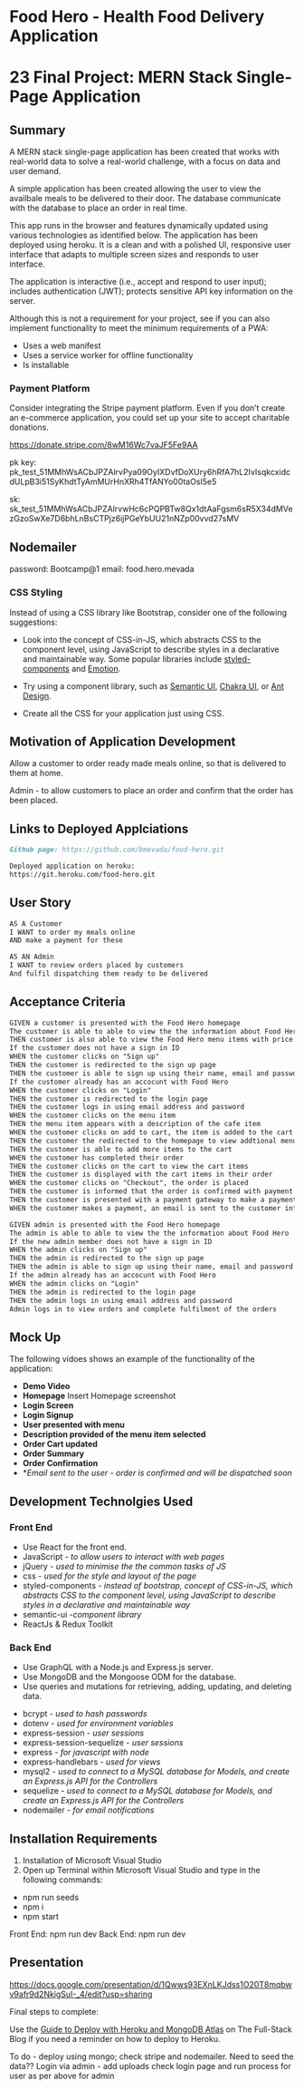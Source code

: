 # Food Hero - Health Food Delivery Application
# 23 Final Project: MERN Stack Single-Page Application

## Summary
A MERN stack single-page application has been created that works with real-world data to solve a real-world challenge, with a focus on data and user demand.

A simple application has been created allowing the user to view the availbale meals to be delivered to their door. The database communicate with the database to place an order in real time.

 This app runs in the browser and features dynamically updated using various technologies as identified below. The application has been deployed using heroku. It is a clean and with a polished UI, responsive user interface that adapts to multiple screen sizes and responds to user interface.

The application is interactive (i.e., accept and respond to user input); includes authentication (JWT); protects sensitive API key information on the server.


Although this is not a requirement for your project, see if you can also implement functionality to meet the minimum requirements of a PWA:

* Uses a web manifest
* Uses a service worker for offline functionality
* Is installable

### Payment Platform

Consider integrating the Stripe payment platform. Even if you don’t create an e-commerce application, you could set up your site to accept charitable donations.

https://donate.stripe.com/8wM16Wc7vaJF5Fe9AA

pk key: pk_test_51MMhWsACbJPZAlrvPya09OyIXDvfDoXUry6hRfA7hL2IvIsqkcxidcdULpB3i51SyKhdtTyAmMUrHnXRh4TfANYo00taOsI5e5

sk: sk_test_51MMhWsACbJPZAlrvwHc6cPQPBTw8Qx1dtAaFgsm6sR5X34dMVezGzoSwXe7D6bhLnBsCTPjz6ijPGeYbUU21nNZp00vvd27sMV


## Nodemailer
password: Bootcamp@1
email: food.hero.mevada

### CSS Styling

Instead of using a CSS library like Bootstrap, consider one of the following suggestions:

* Look into the concept of CSS-in-JS, which abstracts CSS to the component level, using JavaScript to describe styles in a declarative and maintainable way. Some popular libraries include [styled-components](https://styled-components.com/) and [Emotion](https://emotion.sh/docs/introduction).

* Try using a component library, such as [Semantic UI](https://semantic-ui.com/), [Chakra UI](https://chakra-ui.com/), or [Ant Design](https://ant.design/).

* Create all the CSS for your application just using CSS.

## Motivation of Application Development 
Allow a customer to order ready made meals online, so that is delivered to them at home. 

Admin - to allow customers to place an order and confirm that the order has been placed.

## Links to Deployed Applciations
```md
Github page: https://github.com/bmevada/food-hero.git

Deployed application on heroku: 
https://git.heroku.com/food-hero.git
```
## User Story
```md
AS A Customer 
I WANT to order my meals online
AND make a payment for these

AS AN Admin
I WANT to review orders placed by customers
And fulfil dispatching them ready to be delivered
```

## Acceptance Criteria

```md
GIVEN a customer is presented with the Food Hero homepage
The customer is able to able to view the the information about Food Hero
THEN customer is also able to view the Food Hero menu items with price before signing in
If the customer does not have a sign in ID
WHEN the customer clicks on "Sign up" 
THEN the customer is redirected to the sign up page
THEN the customer is able to sign up using their name, email and password
If the customer already has an accocunt with Food Hero
WHEN the customer clicks on "Login" 
THEN the customer is redirected to the login page
THEN the customer logs in using email address and password
WHEN the customer clicks on the menu item
THEN the menu item appears with a description of the cafe item
WHEN the customer clicks on add to cart, the item is added to the cart
THEN the customer the redirected to the homepage to view addtional menu items
THEN the customer is able to add more items to the cart
WHEN the customer has completed their order
THEN the customer clicks on the cart to view the cart items
THEN the customer is displayed with the cart items in their order
WHEN the customer clicks on "Checkout", the order is placed 
THEN the customer is informed that the order is confirmed with payment amount 
THEN the customer is presented with a payment gateway to make a payment
WHEN the customer makes a payment, an email is sent to the customer informing them that their order has been placed.

GIVEN admin is presented with the Food Hero homepage
The admin is able to able to view the the information about Food Hero
If the new admin member does not have a sign in ID
WHEN the admin clicks on "Sign up" 
THEN the admin is redirected to the sign up page
THEN the admin is able to sign up using their name, email and password
If the admin already has an accocunt with Food Hero
WHEN the admin clicks on "Login" 
THEN the admin is redirected to the login page
THEN the admin logs in using email address and password
Admin logs in to view orders and complete fulfilment of the orders
```

## Mock Up

The following vidoes shows an example of the functionality of the application:
  - **Demo Video**
- **Homepage**
 Insert Homepage screenshot
- **Login Screen**
- **Login Signup**
- **User presented with menu**
- **Description provided of the menu item selected**
- **Order Cart updated**
- **Order Summary**
- **Order Confirmation**
- **Email sent to the user - order is confirmed and will be dispatched soon*

## Development Technolgies Used
### Front End
 - Use React for the front end.
 - JavaScript - *to allow users to interact with web pages*
 - jQuery - *used to minimise the the common tasks of JS*
 - css - *used for the style and layout of the page*
 - styled-components - *instead of bootstrap, concept of CSS-in-JS, which abstracts CSS to the component level, using JavaScript to describe styles in a declarative and maintainable way*
  - semantic-ui -*component library*
 - ReactJs & Redux Toolkit 


### Back End

* Use GraphQL with a Node.js and Express.js server.
* Use MongoDB and the Mongoose ODM for the database.
* Use queries and mutations for retrieving, adding, updating, and deleting data.

 - bcrypt - *used to hash passwords*
 - dotenv - *used for environment variables*
 - express-session - *user sessions*
 - express-session-sequelize - *user sessions*
 - express - *for javascript with node*
 - express-handlebars - *used for views*
 - mysql2 - *used to connect to a MySQL database for Models, and create an Express.js API for the Controllers*
 - sequelize - *used to connect to a MySQL database for Models, and create an Express.js API for the Controllers*
 - nodemailer - *for email notifications*



## Installation Requirements

1. Installation of Microsoft Visual Studio
2. Open up Terminal within Microsoft Visual Studio and type in the following commands:
 - npm run seeds
 - npm i
 - npm start

 Front End: npm run dev
 Back End: npm run dev

## Presentation 

https://docs.google.com/presentation/d/1Qwws93EXnLKJdss1O20T8mqbwv9afr9d2NkigSuI-_4/edit?usp=sharing

Final steps to complete:

 Use the [Guide to Deploy with Heroku and MongoDB Atlas](https://coding-boot-camp.github.io/full-stack/mongodb/deploy-with-heroku-and-mongodb-atlas) on The Full-Stack Blog if you need a reminder on how to deploy to Heroku.


To do - deploy using mongo; check stripe and nodemailer.
Need to seed the data??
Login via admin - add uploads
check login page and run process for user
as per above for admin
